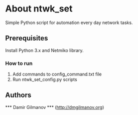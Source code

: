 # About ntwk_set
Simple Python script for automation every day network tasks.

## Prerequisites

Install Python 3.x and Netmiko library.

### How to run

1. Add commands to config_command.txt file
2. Run ntwk_set_config.py scripts

## Authors

*** Damir Gilmanov *** (http://dmgilmanov.org)
